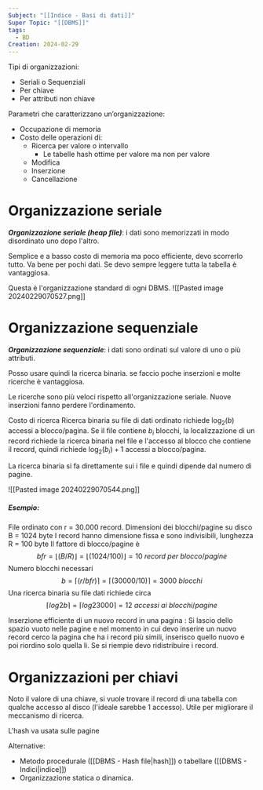 ```yaml
---
Subject: "[[Indice - Basi di dati]]"
Super Topic: "[[DBMS]]"
tags:
  - BD
Creation: 2024-02-29
---
```

Tipi di organizzazioni:
- Seriali o Sequenziali 
- Per chiave 
- Per attributi non chiave 

Parametri che caratterizzano un’organizzazione: 
- Occupazione di memoria 
- Costo delle operazioni di: 
	- Ricerca per valore o intervallo
		- Le tabelle hash ottime per valore ma non per valore 
	- Modifica 
	- Inserzione 
	- Cancellazione


# Organizzazione seriale

***Organizzazione seriale (heap file)***: i dati sono memorizzati in modo disordinato uno dopo l'altro. 

Semplice e a basso costo di memoria ma poco efficiente, devo scorrerlo tutto.
Va bene per pochi dati.
Se devo sempre leggere tutta la tabella è vantaggiosa.

Questa è l'organizzazione standard di ogni DBMS.
![[Pasted image 20240229070527.png]]

# Organizzazione sequenziale

***Organizzazione sequenziale***: i dati sono ordinati sul valore di uno o più attributi.

Posso usare quindi la ricerca binaria. se faccio poche inserzioni e molte ricerche è vantaggiosa.

Le ricerche sono più veloci rispetto all'organizzazione seriale.
Nuove inserzioni fanno perdere l'ordinamento.

Costo di ricerca
	Ricerca binaria su file di dati ordinato richiede $\log_2(b)$ accessi a blocco/pagina.
	Se il file contiene $b_i$ blocchi, la localizzazione di un record richiede la ricerca binaria nel file e l'accesso al blocco che contiene il record, quindi richiede $\log_2 (b_i) + 1$ accessi a blocco/pagina.

La ricerca binaria si fa direttamente sui i file e quindi dipende dal numero di pagine.

![[Pasted image 20240229070544.png]]
##### Esempio:
File ordinato con r = 30.000 record.
Dimensioni dei blocchi/pagine su disco B = 1024 byte 
I record hanno dimensione fissa e sono indivisibili, lunghezza R = 100 byte
Il fattore di blocco/pagine è $$bfr = ⌊ (B/R) ⌋ = ⌊ (1024/100) ⌋ ={10\ record\ per\  blocco}/{ pagine}$$
Numero blocchi necessari $$ b = ⌈(r/bfr) ⌉ = ⌈(30000/10) ⌉ = 3000\ blocchi$$
Una ricerca binaria su file dati richiede circa $$⌈ log2b ⌉ = ⌈log23000 ⌉ = 12\ accessi\ ai\ blocchi/pagine$$

Inserzione efficiente di un nuovo record in una pagina : 
	Si lascio dello spazio vuoto nelle pagine e nel momento in cui devo inserire un nuovo record cerco la pagina che ha i record più simili, inserisco quello nuovo e poi riordino solo quella li. 
	Se si riempie devo ridistribuire i record. 

# Organizzazioni per chiavi 

Noto il valore di una chiave, si vuole trovare il record di una tabella con qualche accesso al disco (l'ideale sarebbe 1 accesso). 
Utile per migliorare il meccanismo di ricerca.

L'hash va usata sulle pagine 

Alternative: 
- Metodo procedurale ([[DBMS - Hash file|hash]]) o tabellare ([[DBMS - Indici|indice]]) 
- Organizzazione statica o dinamica.